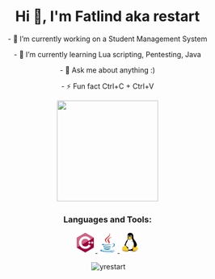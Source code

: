 <h1 align="center">Hi 👋, I'm Fatlind aka restart</h1>

<p align="center">- 🔭 I’m currently working on a Student Management System</p>

<p align="center">- 🌱 I’m currently learning Lua scripting, Pentesting, Java</p>

<p align="center">- 💬 Ask me about anything :)</p>

<p align="center">- ⚡ Fun fact Ctrl+C + Ctrl+V </p>
<p align="center"><img src="https://c.tenor.com/0heitU7-tg4AAAAC/copy-paste-paste.gif" width="200" height="200" /></p>




<h3 align="center">Languages and Tools:</h3>
<p align="center"> <a href="https://www.w3schools.com/cpp/" target="_blank"> <img src="https://raw.githubusercontent.com/devicons/devicon/master/icons/cplusplus/cplusplus-original.svg" alt="cplusplus" width="40" height="40"/> </a> <a href="https://www.java.com" target="_blank"> <img src="https://raw.githubusercontent.com/devicons/devicon/master/icons/java/java-original.svg" alt="java" width="40" height="40"/> </a> <a href="https://www.linux.org/" target="_blank"> <img src="https://raw.githubusercontent.com/devicons/devicon/master/icons/linux/linux-original.svg" alt="linux" width="40" height="40"/> </a> </p>

<p align="center">&nbsp;<img align="center" src="https://github-readme-stats.vercel.app/api?username=yrestart&show_icons=true&locale=en" alt="yrestart" /></p>
